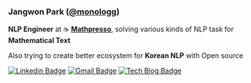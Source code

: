 ### Jangwon Park ([@monologg](https://github.com/monologg))

**NLP Engineer** at ☕ **[Mathpresso](https://mathpresso.com/)**, solving various kinds of NLP task for **Mathematical Text**

Also trying to create better ecosystem for **Korean NLP** with Open source

<div align=left>

[![Linkedin Badge](https://img.shields.io/badge/-LinkedIn-blue?style=flat-square&logo=Linkedin&logoColor=white&link=https://www.linkedin.com/in/jang-won-park/)](https://www.linkedin.com/in/jang-won-park/) 
[![Gmail Badge](https://img.shields.io/badge/-Gmail-d14836?style=flat-square&logo=Gmail&logoColor=white&link=mailto:adieujw@gmail.com)](mailto:adieujw@gmail.com)
[![Tech Blog Badge](http://img.shields.io/badge/-Tech%20blog-black?style=flat-square&logo=github&link=https://monologg.kr/)](https://monologg.kr/) 

</div>
